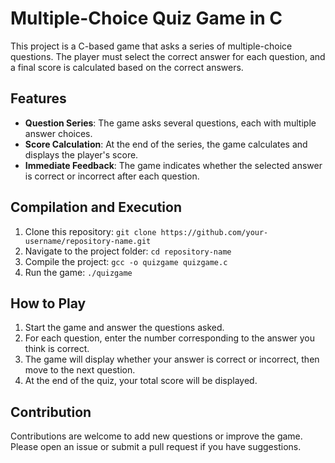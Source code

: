 # Multiple-Choice Quiz Game in C

This project is a C-based game that asks a series of multiple-choice questions. The player must select the correct answer for each question, and a final score is calculated based on the correct answers.

## Features
- **Question Series**: The game asks several questions, each with multiple answer choices.
- **Score Calculation**: At the end of the series, the game calculates and displays the player's score.
- **Immediate Feedback**: The game indicates whether the selected answer is correct or incorrect after each question.

## Compilation and Execution
1. Clone this repository: `git clone https://github.com/your-username/repository-name.git`
2. Navigate to the project folder: `cd repository-name`
3. Compile the project: `gcc -o quizgame quizgame.c`
4. Run the game: `./quizgame`

## How to Play
1. Start the game and answer the questions asked.
2. For each question, enter the number corresponding to the answer you think is correct.
3. The game will display whether your answer is correct or incorrect, then move to the next question.
4. At the end of the quiz, your total score will be displayed.

## Contribution
Contributions are welcome to add new questions or improve the game. Please open an issue or submit a pull request if you have suggestions.

